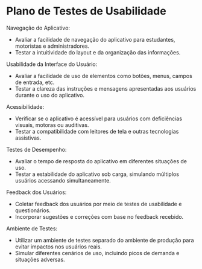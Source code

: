 # Plano de Testes de Usabilidade

Navegação do Aplicativo:

- Avaliar a facilidade de navegação do aplicativo para estudantes, motoristas e administradores.
- Testar a intuitividade do layout e da organização das informações.

Usabilidade da Interface do Usuário:

- Avaliar a facilidade de uso de elementos como botões, menus, campos de entrada, etc.
- Testar a clareza das instruções e mensagens apresentadas aos usuários durante o uso do aplicativo.

Acessibilidade:

- Verificar se o aplicativo é acessível para usuários com deficiências visuais, motoras ou auditivas.
- Testar a compatibilidade com leitores de tela e outras tecnologias assistivas.

Testes de Desempenho:

- Avaliar o tempo de resposta do aplicativo em diferentes situações de uso.
- Testar a estabilidade do aplicativo sob carga, simulando múltiplos usuários acessando simultaneamente.

Feedback dos Usuários:

- Coletar feedback dos usuários por meio de testes de usabilidade e questionários.
- Incorporar sugestões e correções com base no feedback recebido.

Ambiente de Testes:

- Utilizar um ambiente de testes separado do ambiente de produção para evitar impactos nos usuários reais.
- Simular diferentes cenários de uso, incluindo picos de demanda e situações adversas.
